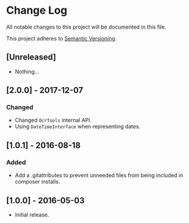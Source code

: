 # Change Log
All notable changes to this project will be documented in this file.

This project adheres to [Semantic Versioning](http://semver.org/).

## [Unreleased]

- Nothing...

## [2.0.0] - 2017-12-07

### Changed
- Changed `OcrTools` internal API.
- Using `DateTimeInterface` when representing dates.

## [1.0.1] - 2016-08-18

### Added
- Add a .gitattributes to prevent unneeded files from being included in composer installs.

## [1.0.0] - 2016-05-03
- Initial release.
